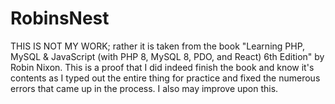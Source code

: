 # RobinsNest
THIS IS NOT MY WORK; rather it is taken from the book "Learning PHP, MySQL &amp; JavaScript (with PHP 8, MySQL 8, PDO, and React) 6th Edition" by Robin Nixon. This is a proof that I did indeed finish the book and know it's contents as I typed out the entire thing for practice and fixed the numerous errors that came up in the process. I also may improve upon this.

